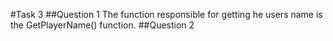 #Task 3
##Question 1
The function responsible for getting he users name is the GetPlayerName() function.
##Question 2